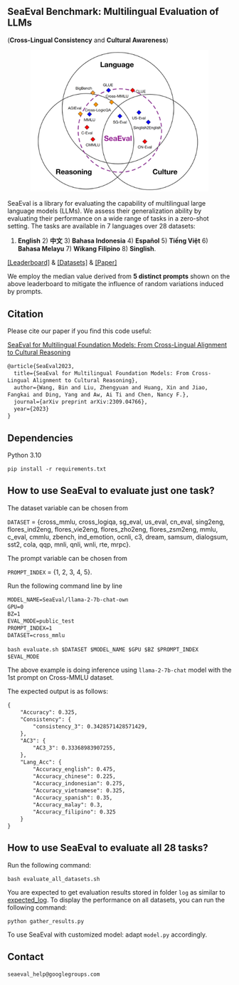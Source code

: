 ## SeaEval Benchmark: Multilingual Evaluation of LLMs 
(**Cross-Lingual Consistency** and **Cultural Awareness**)

<p align="center">
  <img src="img/seaeval_overall.png" width="400" title="hover text">
</p>



SeaEval is a library for evaluating the capability of multilingual large language models (LLMs). We assess their generalization ability by evaluating their performance on a wide range of tasks in a zero-shot setting. The tasks are available in 7 languages over 28 datasets: 

1) **English** 2) **中文** 3) **Bahasa Indonesia** 4) **Español** 5) **Tiếng Việt** 6) **Bahasa Melayu** 7) **Wikang Filipino** 8) **Singlish**.

[[Leaderboard]](https://seaeval.github.io/) & [[Datasets]](https://huggingface.co/datasets/SeaEval/SeaEval_v1.0) & [[Paper]](https://arxiv.org/abs/2309.04766)

We employ the median value derived from **5 distinct prompts** shown on the above leaderboard to mitigate the influence of random variations induced by prompts.

## Citation

Please cite our paper if you find this code useful:

[SeaEval for Multilingual Foundation Models: From Cross-Lingual Alignment to Cultural Reasoning](https://arxiv.org/abs/2309.04766)
```
@article{SeaEval2023,
  title={SeaEval for Multilingual Foundation Models: From Cross-Lingual Alignment to Cultural Reasoning},
  author={Wang, Bin and Liu, Zhengyuan and Huang, Xin and Jiao, Fangkai and Ding, Yang and Aw, Ai Ti and Chen, Nancy F.},
  journal={arXiv preprint arXiv:2309.04766},
  year={2023}
}
```


## Dependencies
Python 3.10
```
pip install -r requirements.txt
```


## How to use SeaEval to evaluate just one task?

The dataset variable can be chosen from

`DATASET` = {cross_mmlu, cross_logiqa, sg_eval, us_eval, cn_eval, sing2eng, flores_ind2eng, flores_vie2eng, flores_zho2eng, flores_zsm2eng, mmlu, c_eval, cmmlu, zbench, ind_emotion, ocnli, c3, dream, samsum, dialogsum, sst2, cola, qqp, mnli, qnli, wnli, rte, mrpc}.

The prompt variable can be chosen from 

`PROMPT_INDEX` = {1, 2, 3, 4, 5}.

Run the following command line by line

```
MODEL_NAME=SeaEval/llama-2-7b-chat-own
GPU=0
BZ=1
EVAL_MODE=public_test
PROMPT_INDEX=1
DATASET=cross_mmlu

bash evaluate.sh $DATASET $MODEL_NAME $GPU $BZ $PROMPT_INDEX $EVAL_MODE
```

The above example is doing inference using `llama-2-7b-chat` model with the 1st prompt on Cross-MMLU dataset. 

The expected output is as follows:
```
{
    "Accuracy": 0.325,
    "Consistency": {
        "consistency_3": 0.3428571428571429,
    },
    "AC3": {
        "AC3_3": 0.33368983907255,
    },
    "Lang_Acc": {
        "Accuracy_english": 0.475,
        "Accuracy_chinese": 0.225,
        "Accuracy_indonesian": 0.275,
        "Accuracy_vietnamese": 0.325,
        "Accuracy_spanish": 0.35,
        "Accuracy_malay": 0.3,
        "Accuracy_filipino": 0.325
    }
}
```



## How to use SeaEval to evaluate all 28 tasks?

Run the following command:
```
bash evaluate_all_datasets.sh
```

You are expected to get evaluation results stored in folder `log` as similar to [expected_log](expected_log/). To display the performance on all datasets, you can run the following command:

```
python gather_results.py
```

To use SeaEval with customized model: adapt `model.py` accordingly.


## Contact

```seaeval_help@googlegroups.com```
